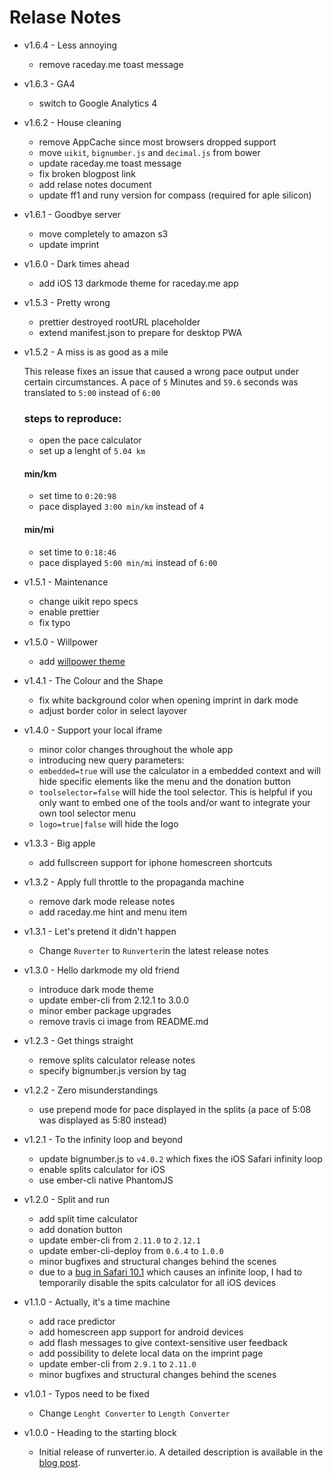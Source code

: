 # Relase Notes

- v1.6.4 - Less annoying

  - remove raceday.me toast message

- v1.6.3 - GA4

  - switch to Google Analytics 4

- v1.6.2 - House cleaning
  - remove AppCache since most browsers dropped support
  - move `uikit`, `bignumber.js` and `decimal.js` from bower
  - update raceday.me toast message
  - fix broken blogpost link
  - add relase notes document
  - update ff1 and runy version for compass (required for aple silicon)
- v1.6.1 - Goodbye server
  - move completely to amazon s3
  - update imprint
- v1.6.0 - Dark times ahead
  - add iOS 13 darkmode theme for raceday.me app
- v1.5.3 - Pretty wrong
  - prettier destroyed rootURL placeholder
  - extend manifest.json to prepare for desktop PWA
- v1.5.2 - A miss is as good as a mile

  This release fixes an issue that caused a wrong pace output under certain circumstances. A pace of `5` Minutes and `59.6` seconds was translated to `5:00` instead of `6:00`

  ### steps to reproduce:

  - open the pace calculator
  - set up a lenght of `5.04 km`

  #### min/km

  - set time to `0:20:98`
  - pace displayed `3:00 min/km` instead of `4`

  #### min/mi

  - set time to `0:18:46`
  - pace displayed `5:00 min/mi` instead of `6:00`

- v1.5.1 - Maintenance
  - change uikit repo specs
  - enable prettier
  - fix typo
- v1.5.0 - Willpower
  - add [willpower theme](https://truthmaker.willpower-running.com)
- v1.4.1 - The Colour and the Shape
  - fix white background color when opening imprint in dark mode
  - adjust border color in select layover
- v1.4.0 - Support your local iframe
  - minor color changes throughout the whole app
  - introducing new query parameters:
  - `embedded=true` will use the calculator in a embedded context and will hide specific elements like the menu and the donation button
  - `toolselector=false` will hide the tool selector. This is helpful if you only want to embed one of the tools and/or want to integrate your own tool selector menu
  - `logo=true|false` will hide the logo
- v1.3.3 - Big apple
  - add fullscreen support for iphone homescreen shortcuts
- v1.3.2 - Apply full throttle to the propaganda machine
  - remove dark mode release notes
  - add raceday.me hint and menu item
- v1.3.1 - Let's pretend it didn't happen
  - Change `Ruverter` to `Runverter`in the latest release notes
- v1.3.0 - Hello darkmode my old friend
  - introduce dark mode theme
  - update ember-cli from 2.12.1 to 3.0.0
  - minor ember package upgrades
  - remove travis ci image from README.md
- v1.2.3 - Get things straight
  - remove splits calculator release notes
  - specify bignumber.js version by tag
- v1.2.2 - Zero misunderstandings
  - use prepend mode for pace displayed in the splits (a pace of 5:08 was displayed as 5:80 instead)
- v1.2.1 - To the infinity loop and beyond
  - update bignumber.js to `v4.0.2` which fixes the iOS Safari infinity loop
  - enable splits calculator for iOS
  - use ember-cli native PhantomJS
- v1.2.0 - Split and run
  - add split time calculator
  - add donation button
  - update ember-cli from `2.11.0` to `2.12.1`
  - update ember-cli-deploy from `0.6.4` to `1.0.0`
  - minor bugfixes and structural changes behind the scenes
  - due to a [bug in Safari 10.1](https://bugs.webkit.org/show_bug.cgi?id=170264) which causes an infinite loop, I had to temporarily disable the spits calculator for all iOS devices
- v1.1.0 - Actually, it's a time machine
  - add race predictor
  - add homescreen app support for android devices
  - add flash messages to give context-sensitive user feedback
  - add possibility to delete local data on the imprint page
  - update ember-cli from `2.9.1` to `2.11.0`
  - minor bugfixes and structural changes behind the scenes
- v1.0.1 - Typos need to be fixed
  - Change `Lenght Converter` to `Length Converter`
- v1.0.0 - Heading to the starting block
  - Initial release of runverter.io. A detailed description is available in the [blog post](http://stefankracht.de/news/runverter).
